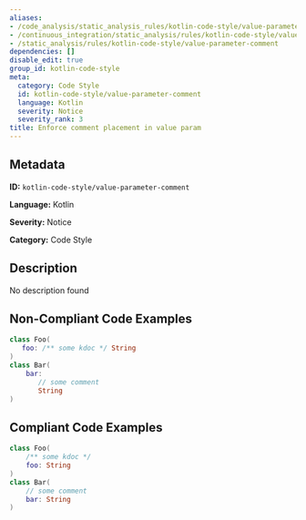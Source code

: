 ```yaml
---
aliases:
- /code_analysis/static_analysis_rules/kotlin-code-style/value-parameter-comment
- /continuous_integration/static_analysis/rules/kotlin-code-style/value-parameter-comment
- /static_analysis/rules/kotlin-code-style/value-parameter-comment
dependencies: []
disable_edit: true
group_id: kotlin-code-style
meta:
  category: Code Style
  id: kotlin-code-style/value-parameter-comment
  language: Kotlin
  severity: Notice
  severity_rank: 3
title: Enforce comment placement in value param
---
```

<!--  SOURCED FROM https://github.com/DataDog/datadog-static-analyzer-rule-docs -->


## Metadata
**ID:** `kotlin-code-style/value-parameter-comment`

**Language:** Kotlin

**Severity:** Notice

**Category:** Code Style

## Description
No description found

## Non-Compliant Code Examples
```kotlin
class Foo(
   foo: /** some kdoc */ String
)
class Bar(
    bar:
       // some comment
       String
)
```

## Compliant Code Examples
```kotlin
class Foo(
    /** some kdoc */
    foo: String
)
class Bar(
    // some comment
    bar: String
)
```
